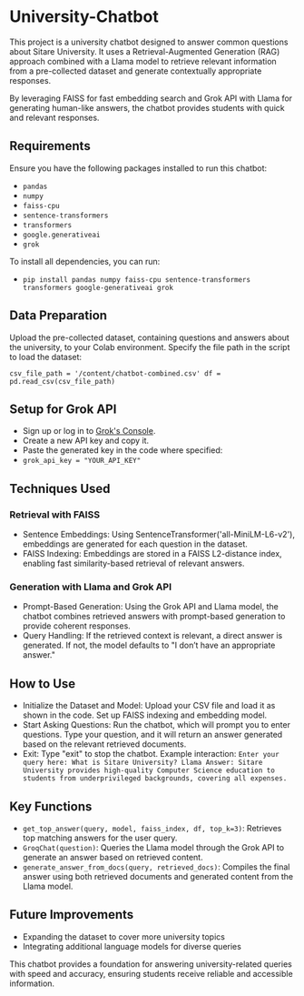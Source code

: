 # University-Chatbot
This project is a university chatbot designed to answer common questions about Sitare University. It uses a Retrieval-Augmented Generation (RAG) approach combined with a Llama model to retrieve relevant information from a pre-collected dataset and generate contextually appropriate responses.

By leveraging FAISS for fast embedding search and Grok API with Llama for generating human-like answers, the chatbot provides students with quick and relevant responses.

## Requirements
Ensure you have the following packages installed to run this chatbot:
- `pandas`
- `numpy`
- `faiss-cpu`
- `sentence-transformers`
- `transformers`
- `google.generativeai`
- `grok`

To install all dependencies, you can run:
- `pip install pandas numpy faiss-cpu sentence-transformers transformers google-generativeai grok`

## Data Preparation
Upload the pre-collected dataset, containing questions and answers about the university, to your Colab environment. Specify the file path in the script to load the dataset:

`csv_file_path = '/content/chatbot-combined.csv'
df = pd.read_csv(csv_file_path)`
## Setup for Grok API
- Sign up or log in to [Grok's Console](https://docs.x.ai/docs).
- Create a new API key and copy it.
- Paste the generated key in the code where specified:
- `grok_api_key = "YOUR_API_KEY"`
  
## Techniques Used
### Retrieval with FAISS
- Sentence Embeddings: Using SentenceTransformer('all-MiniLM-L6-v2'), embeddings are generated for each question in the dataset.
- FAISS Indexing: Embeddings are stored in a FAISS L2-distance index, enabling fast similarity-based retrieval of relevant answers.

### Generation with Llama and Grok API
- Prompt-Based Generation: Using the Grok API and Llama model, the chatbot combines retrieved answers with prompt-based generation to provide coherent responses.
- Query Handling: If the retrieved context is relevant, a direct answer is generated. If not, the model defaults to "I don’t have an appropriate answer."

## How to Use
- Initialize the Dataset and Model: Upload your CSV file and load it as shown in the code. Set up FAISS indexing and embedding model.
- Start Asking Questions: Run the chatbot, which will prompt you to enter questions. Type your question, and it will return an answer generated based on the relevant retrieved documents.
- Exit: Type "exit" to stop the chatbot.
Example interaction:
`Enter your query here: What is Sitare University?
Llama Answer: Sitare University provides high-quality Computer Science education to students from underprivileged backgrounds, covering all expenses.`

## Key Functions
- `get_top_answer(query, model, faiss_index, df, top_k=3)`: Retrieves top matching answers for the user query.
- `GroqChat(question)`: Queries the Llama model through the Grok API to generate an answer based on retrieved content.
- `generate_answer_from_docs(query, retrieved_docs)`: Compiles the final answer using both retrieved documents and generated content from the Llama model.

## Future Improvements
- Expanding the dataset to cover more university topics
- Integrating additional language models for diverse queries
  
This chatbot provides a foundation for answering university-related queries with speed and accuracy, ensuring students receive reliable and accessible information.
